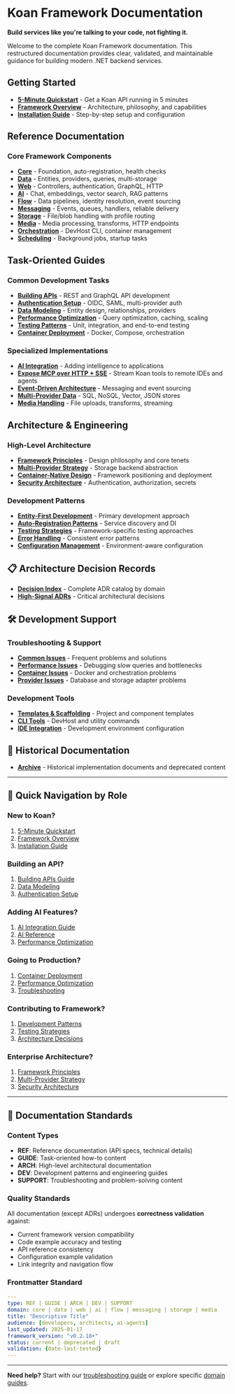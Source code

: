 # Koan Framework Documentation

**Build services like you're talking to your code, not fighting it.**

Welcome to the complete Koan Framework documentation. This restructured documentation provides clear, validated, and maintainable guidance for building modern .NET backend services.

## Getting Started

- **[5-Minute Quickstart](getting-started/quickstart.md)** - Get a Koan API running in 5 minutes
- **[Framework Overview](getting-started/overview.md)** - Architecture, philosophy, and capabilities
- **[Installation Guide](getting-started/installation.md)** - Step-by-step setup and configuration

## Reference Documentation

### Core Framework Components
- **[Core](reference/core/)** - Foundation, auto-registration, health checks
- **[Data](reference/data/)** - Entities, providers, queries, multi-storage
- **[Web](reference/web/)** - Controllers, authentication, GraphQL, HTTP
- **[AI](reference/ai/)** - Chat, embeddings, vector search, RAG patterns
- **[Flow](reference/flow/)** - Data pipelines, identity resolution, event sourcing
- **[Messaging](reference/messaging/)** - Events, queues, handlers, reliable delivery
- **[Storage](reference/storage/)** - File/blob handling with profile routing
- **[Media](reference/media/)** - Media processing, transforms, HTTP endpoints
- **[Orchestration](reference/orchestration/)** - DevHost CLI, container management
- **[Scheduling](reference/scheduling/)** - Background jobs, startup tasks

## Task-Oriented Guides

### Common Development Tasks
- **[Building APIs](guides/building-apis.md)** - REST and GraphQL API development
- **[Authentication Setup](guides/authentication-setup.md)** - OIDC, SAML, multi-provider auth
- **[Data Modeling](guides/data-modeling.md)** - Entity design, relationships, providers
- **[Performance Optimization](guides/performance.md)** - Query optimization, caching, scaling
- **[Testing Patterns](guides/testing.md)** - Unit, integration, and end-to-end testing
- **[Container Deployment](guides/deployment.md)** - Docker, Compose, orchestration

### Specialized Implementations
- **[AI Integration](guides/ai-integration.md)** - Adding intelligence to applications
- **[Expose MCP over HTTP + SSE](guides/mcp-http-sse-howto.md)** - Stream Koan tools to remote IDEs and agents
- **[Event-Driven Architecture](guides/event-driven.md)** - Messaging and event sourcing
- **[Multi-Provider Data](guides/multi-provider-data.md)** - SQL, NoSQL, Vector, JSON stores
- **[Media Handling](guides/media-handling.md)** - File uploads, transforms, streaming

## Architecture & Engineering

### High-Level Architecture
- **[Framework Principles](architecture/principles.md)** - Design philosophy and core tenets
- **[Multi-Provider Strategy](architecture/multi-provider-strategy.md)** - Storage backend abstraction
- **[Container-Native Design](architecture/container-native.md)** - Framework positioning and deployment
- **[Security Architecture](architecture/security.md)** - Authentication, authorization, secrets

### Development Patterns
- **[Entity-First Development](development/entity-first-patterns.md)** - Primary development approach
- **[Auto-Registration Patterns](development/auto-registration.md)** - Service discovery and DI
- **[Testing Strategies](development/testing-strategies.md)** - Framework-specific testing approaches
- **[Error Handling](development/error-handling.md)** - Consistent error patterns
- **[Configuration Management](development/configuration.md)** - Environment-aware configuration

## 📋 Architecture Decision Records

- **[Decision Index](decisions/)** - Complete ADR catalog by domain
- **[High-Signal ADRs](decisions/README.md#high-signal-adrs)** - Critical architectural decisions

## 🛠️ Development Support

### Troubleshooting & Support
- **[Common Issues](troubleshooting/common-issues.md)** - Frequent problems and solutions
- **[Performance Issues](troubleshooting/performance.md)** - Debugging slow queries and bottlenecks
- **[Container Issues](troubleshooting/containers.md)** - Docker and orchestration problems
- **[Provider Issues](troubleshooting/providers.md)** - Database and storage adapter problems

### Development Tools
- **[Templates & Scaffolding](development/templates.md)** - Project and component templates
- **[CLI Tools](development/cli-tools.md)** - DevHost and utility commands
- **[IDE Integration](development/ide-setup.md)** - Development environment configuration

## 📜 Historical Documentation

- **[Archive](archive/)** - Historical implementation documents and deprecated content

---

## 🎯 Quick Navigation by Role

### **New to Koan?**
1. [5-Minute Quickstart](getting-started/quickstart.md)
2. [Framework Overview](getting-started/overview.md)
3. [Installation Guide](getting-started/installation.md)

### **Building an API?**
1. [Building APIs Guide](guides/building-apis.md)
2. [Data Modeling](guides/data-modeling.md)
3. [Authentication Setup](guides/authentication-setup.md)

### **Adding AI Features?**
1. [AI Integration Guide](guides/ai-integration.md)
2. [AI Reference](reference/ai/)
3. [Performance Optimization](guides/performance.md)

### **Going to Production?**
1. [Container Deployment](guides/deployment.md)
2. [Performance Optimization](guides/performance.md)
3. [Troubleshooting](troubleshooting/)

### **Contributing to Framework?**
1. [Development Patterns](development/)
2. [Testing Strategies](development/testing-strategies.md)
3. [Architecture Decisions](decisions/)

### **Enterprise Architecture?**
1. [Framework Principles](architecture/principles.md)
2. [Multi-Provider Strategy](architecture/multi-provider-strategy.md)
3. [Security Architecture](architecture/security.md)

---

## 📝 Documentation Standards

### Content Types
- **REF**: Reference documentation (API specs, technical details)
- **GUIDE**: Task-oriented how-to content
- **ARCH**: High-level architectural documentation
- **DEV**: Development patterns and engineering guides
- **SUPPORT**: Troubleshooting and problem-solving content

### Quality Standards
All documentation (except ADRs) undergoes **correctness validation** against:
- Current framework version compatibility
- Code example accuracy and testing
- API reference consistency
- Configuration example validation
- Link integrity and navigation flow

### Frontmatter Standard
```yaml
---
type: REF | GUIDE | ARCH | DEV | SUPPORT
domain: core | data | web | ai | flow | messaging | storage | media
title: "Descriptive Title"
audience: [developers, architects, ai-agents]
last_updated: 2025-01-17
framework_version: "v0.2.18+"
status: current | deprecated | draft
validation: {date-last-tested}
---
```

---

**Need help?** Start with our [troubleshooting guide](troubleshooting/) or explore specific [domain guides](guides/).